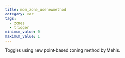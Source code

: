 ```yaml
---
title: mom_zone_usenewmethod
category: var
tags:
  - zones
  - trigger
minimum_value: 0
maximum_value: 1
---
```


Toggles using new point-based zoning method by Mehis.